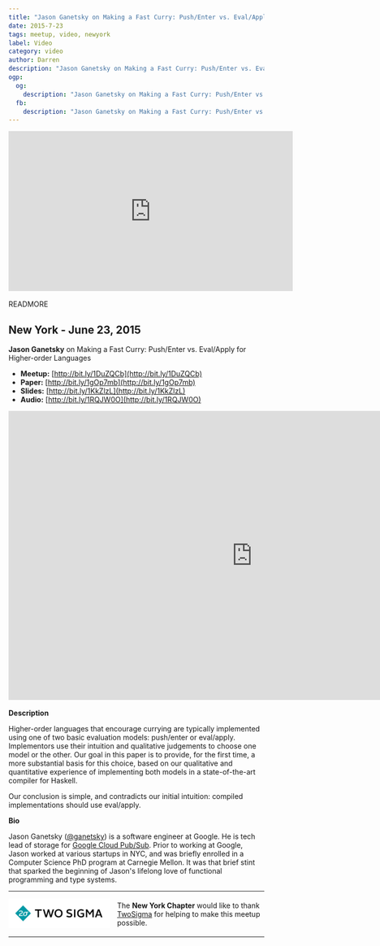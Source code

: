 ```yaml
---
title: "Jason Ganetsky on Making a Fast Curry: Push/Enter vs. Eval/Apply for Higher-order Languages"
date: 2015-7-23
tags: meetup, video, newyork
label: Video
category: video
author: Darren
description: "Jason Ganetsky on Making a Fast Curry: Push/Enter vs. Eval/Apply for Higher-order Languages"
ogp:
  og:
    description: "Jason Ganetsky on Making a Fast Curry: Push/Enter vs. Eval/Apply for Higher-order Languages"
  fb:
    description: "Jason Ganetsky on Making a Fast Curry: Push/Enter vs. Eval/Apply for Higher-order Languages"
---
```


<iframe class="video" width="560" height="315" src="https://www.youtube.com/embed/LW3HZwBDpiU" frameborder="0" allowfullscreen></iframe>

READMORE

## New York - June 23, 2015

**Jason Ganetsky** on Making a Fast Curry: Push/Enter vs. Eval/Apply for Higher-order Languages

* **Meetup:** [http://bit.ly/1DuZQCb](http://bit.ly/1DuZQCb)
* **Paper:** [http://bit.ly/1gOp7mb](http://bit.ly/1gOp7mb)
* **Slides:** [http://bit.ly/1KkZlzL](http://bit.ly/1KkZlzL)
* **Audio:** [http://bit.ly/1RQJW0O](http://bit.ly/1RQJW0O)

<iframe src="https://docs.google.com/presentation/d/11_VNU8ov0ZQIoZZtj390gXOr4VB0BLo1Y9UcoWGgSF8/embed?start=false&loop=false&delayms=3000" frameborder="0" width="960" height="569" allowfullscreen="true" mozallowfullscreen="true" webkitallowfullscreen="true"></iframe>

**Description**

Higher-order languages that encourage currying are typically implemented using one of two basic evaluation models: push/enter or eval/apply. Implementors use their intuition and qualitative judgements to choose one model or the other. Our goal in this paper is to provide, for the first time, a more substantial basis for this choice, based on our qualitative and quantitative experience of implementing both models in a state-of-the-art compiler for Haskell.

Our conclusion is simple, and contradicts our initial intuition: compiled implementations should use eval/apply.

**Bio**

Jason Ganetsky ([@ganetsky](https://twitter.com/ganetsky)) is a software engineer at Google. He is tech lead of storage for [Google Cloud Pub/Sub](https://cloud.google.com/pubsub/docs). Prior to working at Google, Jason worked at various startups in NYC, and was briefly enrolled in a Computer Science PhD program at Carnegie Mellon. It was that brief stint that sparked the beginning of Jason's lifelong love of functional programming and type systems.

---

<p style="display: flex; flex-direction: row; justify-content: center; align-items: center;">
<a href="https://www.twosigma.com/"><img src="/images/TwoSigma_RGB.jpg" alt="TwoSigma" title="TwoSigma - Platinum Sponsor of Papers We Love NYC" style="width: 200px; margin: 0 1em 0 0;"></a> <span style="flex: 1;">The <strong>New York Chapter</strong> would like to thank <a href="http://www.twosigma.com">TwoSigma</a> for helping to make this meetup possible.</span>
</p>

---
